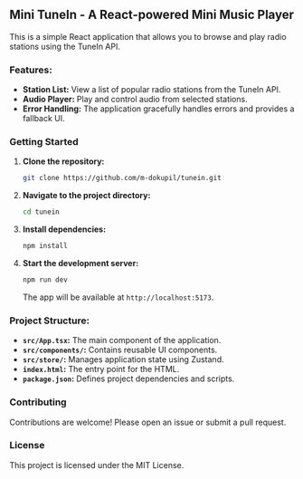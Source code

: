 ## Mini TuneIn - A React-powered Mini Music Player

This is a simple React application that allows you to browse and play radio stations using the TuneIn API.

### Features:

- **Station List:** View a list of popular radio stations from the TuneIn API.
- **Audio Player:** Play and control audio from selected stations.
- **Error Handling:**  The application gracefully handles errors and provides a fallback UI.

### Getting Started

1. **Clone the repository:**
   ```bash
   git clone https://github.com/m-dokupil/tunein.git
   ```
2. **Navigate to the project directory:**
   ```bash
   cd tunein
   ```
3. **Install dependencies:**
   ```bash
   npm install
   ```
4. **Start the development server:**
   ```bash
   npm run dev
   ```
   The app will be available at `http://localhost:5173`.

### Project Structure:

- **`src/App.tsx`:**  The main component of the application.
- **`src/components/`:**  Contains reusable UI components.
- **`src/store/`:** Manages application state using Zustand.
- **`index.html`:** The entry point for the HTML.
- **`package.json`:**  Defines project dependencies and scripts.

### Contributing

Contributions are welcome! Please open an issue or submit a pull request.

### License

This project is licensed under the MIT License.
